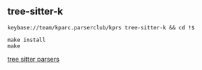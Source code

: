 ## tree-sitter-k

```
keybase://team/kparc.parserclub/kprs tree-sitter-k && cd !$

make install
make
```

[tree sitter parsers](http://tree-sitter.github.io/tree-sitter/creating-parsers#the-first-few-rules)